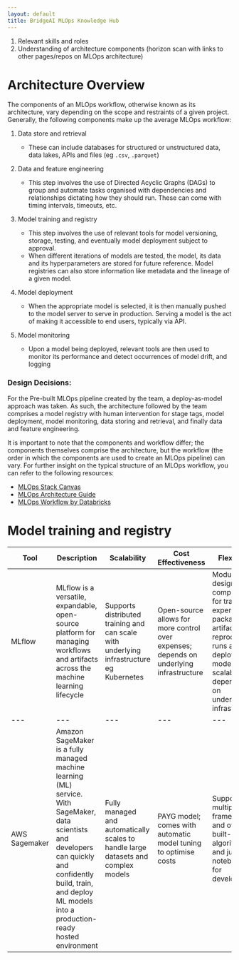 ```yaml
---
layout: default
title: BridgeAI MLOps Knowledge Hub
---
```


1. Relevant skills and roles
2. Understanding of architecture components (horizon scan with links to other pages/repos on MLOps architecture)

# Architecture Overview

The components of an MLOps workflow, otherwise known as its architecture, vary depending on the scope and restraints of a given project. Generally, the following components make up the average MLOps workflow:

1. Data store and retrieval
    * These can include databases for structured or unstructured data, data lakes, APIs and files (eg `.csv`, `.parquet`)

2. Data and feature engineering
    * This step involves the use of Directed Acyclic Graphs (DAGs) to group and automate tasks organised with dependencies and relationships dictating how they should run. These can come with timing intervals, timeouts, etc.

3. Model training and registry 
    * This step involves the use of relevant tools for model versioning, storage, testing, and eventually model deployment subject to approval. 
    * When different iterations of models are tested, the model, its data and its hyperparameters are stored for future reference. Model registries can also store information like metadata and the lineage of a given model.

4. Model deployment 
    * When the appropriate model is selected, it is then manually pushed to the model server to serve in production. Serving a model is the act of making it accessible to end users, typically via API.

5. Model monitoring
    * Upon a model being deployed, relevant tools are then used to monitor its performance and detect occurrences of model drift, and logging

### Design Decisions: 
For the Pre-built MLOps pipeline created by the team, a deploy-as-model approach was taken. As such, the architecture followed by the team comprises a model registry with human intervention for stage tags, model deployment, model monitoring, data storing and retrieval, and finally data and feature engineering.

It is important to note that the components and workflow differ; the components themselves comprise the architecture, but the workflow (the order in which the components are used to create an MLOps pipeline) can vary. For further insight on the typical structure of an MLOps workflow, you can refer to the following resources:
* [MLOps Stack Canvas](https://ml-ops.org/content/mlops-stack-canvas)
* [MLOps Architecture Guide](https://neptune.ai/blog/mlops-architecture-guide)
* [MLOps Workflow by Databricks](https://docs.databricks.com/en/machine-learning/mlops/mlops-workflow.html)


# Model training and registry

Tool | Description | Scalability | Cost Effectiveness | Flexibility | Accessibility | Integrated Features
--- | --- | --- | --- | --- | --- | ---
MLflow | MLflow is a versatile, expandable, open-source platform for managing workflows and artifacts across the machine learning lifecycle | Supports distributed training and can scale with underlying infrastructure eg Kubernetes | Open-source allows for more control over expenses; depends on underlying infrastructure | Modular design with components for tracking experiments, packaging artifacts into reproducible runs and deploying models; scalable depending on underlying infrastructure | Platform-agnostic; supports multiple languages and frameworks | Stage transition tags; model lineage; model file versioning; model packaging 
--- | --- | --- | --- | --- | --- | ---
AWS Sagemaker | Amazon SageMaker is a fully managed machine learning (ML) service. With SageMaker, data scientists and developers can quickly and confidently build, train, and deploy ML models into a production-ready hosted environment | Fully managed and automatically scales to handle large datasets and complex models | PAYG model; comes with automatic model tuning to optimise costs | Supports multiple frameworks and offers built-in algorithms and jupyter notebooks for development | Fully integrated with AWS, allowing for ease of utilisation of other AWS services | No stage transition tags; limited model lineage; model file versioning; limited model packaging
